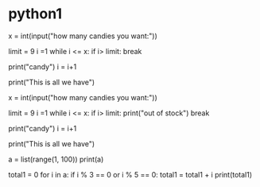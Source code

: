 # python1
x = int(input("how many candies you want:"))

limit = 9 
i =1
while i <= x:
  if i> limit:
    break
  
  print("candy")
  i = i+1
  
print("This is all we have")

x = int(input("how many candies you want:"))

limit = 9 
i =1
while i <= x:
  if i> limit:
    print("out of stock")
    break
  
  print("candy")
  i = i+1
  
print("This is all we have")

a = list(range(1, 100))
print(a)

total1 = 0
for i in a:
  if i % 3 == 0 or i % 5 == 0:
    total1 = total1 + i
print(total1)
